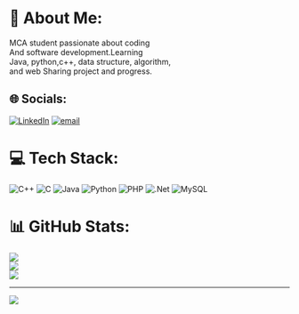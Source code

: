 # 💫 About Me:
MCA student passionate about coding <br>And software development.Learning<br>Java, python,c++, data structure, algorithm,<br>and web Sharing project and progress.


## 🌐 Socials:
[![LinkedIn](https://img.shields.io/badge/LinkedIn-%230077B5.svg?logo=linkedin&logoColor=white)](https://linkedin.com/in/https://www.linkedin.com/in/saranya-nagaraj) [![email](https://img.shields.io/badge/Email-D14836?logo=gmail&logoColor=white)](mailto:saranyanagaraj628@gmail.com) 

# 💻 Tech Stack:
![C++](https://img.shields.io/badge/c++-%2300599C.svg?style=for-the-badge&logo=c%2B%2B&logoColor=white) ![C](https://img.shields.io/badge/c-%2300599C.svg?style=for-the-badge&logo=c&logoColor=white) ![Java](https://img.shields.io/badge/java-%23ED8B00.svg?style=for-the-badge&logo=openjdk&logoColor=white) ![Python](https://img.shields.io/badge/python-3670A0?style=for-the-badge&logo=python&logoColor=ffdd54) ![PHP](https://img.shields.io/badge/php-%23777BB4.svg?style=for-the-badge&logo=php&logoColor=white) ![.Net](https://img.shields.io/badge/.NET-5C2D91?style=for-the-badge&logo=.net&logoColor=white) ![MySQL](https://img.shields.io/badge/mysql-4479A1.svg?style=for-the-badge&logo=mysql&logoColor=white)
# 📊 GitHub Stats:
![](https://github-readme-stats.vercel.app/api?username=Saranya-943&theme=dracula&hide_border=false&include_all_commits=true&count_private=true)<br/>
![](https://nirzak-streak-stats.vercel.app/?user=Saranya-943&theme=dracula&hide_border=false)<br/>
![](https://github-readme-stats.vercel.app/api/top-langs/?username=Saranya-943&theme=dracula&hide_border=false&include_all_commits=true&count_private=true&layout=compact)

---
[![](https://visitcount.itsvg.in/api?id=Saranya-943&icon=0&color=0)](https://visitcount.itsvg.in)

<!-- Proudly created with GPRM ( https://gprm.itsvg.in ) -->
